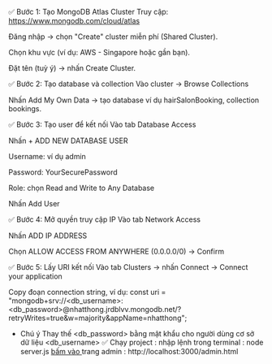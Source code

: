 ✅ Bước 1: Tạo MongoDB Atlas Cluster
Truy cập: https://www.mongodb.com/cloud/atlas

Đăng nhập → chọn "Create" cluster miễn phí (Shared Cluster).

Chọn khu vực (ví dụ: AWS - Singapore hoặc gần bạn).

Đặt tên (tuỳ ý) → nhấn Create Cluster.

✅ Bước 2: Tạo database và collection
Vào cluster → Browse Collections

Nhấn Add My Own Data → tạo database ví dụ hairSalonBooking, collection bookings.

✅ Bước 3: Tạo user để kết nối
Vào tab Database Access

Nhấn + ADD NEW DATABASE USER

Username: ví dụ admin

Password: YourSecurePassword

Role: chọn Read and Write to Any Database

Nhấn Add User

✅ Bước 4: Mở quyền truy cập IP
Vào tab Network Access

Nhấn ADD IP ADDRESS

Chọn ALLOW ACCESS FROM ANYWHERE (0.0.0.0/0) → Confirm

✅ Bước 5: Lấy URI kết nối
Vào tab Clusters → nhấn Connect → Connect your application

Copy đoạn connection string, ví dụ:
const uri = "mongodb+srv://<db_username>:<db_password>@nhatthong.jrdblvv.mongodb.net/?retryWrites=true&w=majority&appName=nhatthong";
* Chú ý Thay thế <db_password> bằng mật khẩu cho người dùng cơ sở dữ liệu <db_username> 
✅ Chạy project : 
nhập lệnh trong terminal : node server.js
[bấm vào ](http://localhost:3000)
trang admin : http://localhost:3000/admin.html
